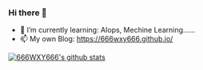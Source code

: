 ### Hi there 👋

- 🌱 I’m currently learning: AIops, Mechine Learning……
- 📫 My own Blog: https://666wxy666.github.io/

[![666WXY666's github stats](https://github-readme-stats.vercel.app/api?username=666WXY666)](https://github.com/anuraghazra/github-readme-stats)

<!--
**666WXY666/666WXY666** is a ✨ _special_ ✨ repository because its `README.md` (this file) appears on your GitHub profile.

Here are some ideas to get you started:

- 🔭 I’m currently working on ...
- 🌱 I’m currently learning ...
- 👯 I’m looking to collaborate on ...
- 🤔 I’m looking for help with ...
- 💬 Ask me about ...
- 📫 How to reach me: ...
- 😄 Pronouns: ...
- ⚡ Fun fact: ...
-->
